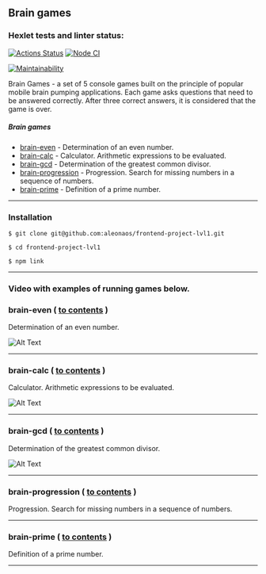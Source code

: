 <a name="contents"></a>

## Brain games
[brain-games]: https://github.com/aleonaos/frontend-project-lvl1 "Brain-games"


### Hexlet tests and linter status:
[![Actions Status](https://github.com/aleonaos/frontend-project-lvl1/workflows/hexlet-check/badge.svg)](https://github.com/aleonaos/frontend-project-lvl1/actions)
[![Node CI](https://github.com/aleonaos/frontend-project-lvl1/actions/workflows/github-actions-demo.yml/badge.svg)](https://github.com/aleonaos/frontend-project-lvl1/actions/workflows/github-actions-demo.yml)

[![Maintainability](https://api.codeclimate.com/v1/badges/a99a88d28ad37a79dbf6/maintainability)](https://codeclimate.com/github/aleonaos/frontend-project-lvl1/maintainability)

Brain Games - a set of 5 console games built on the principle of popular mobile brain pumping applications. 
Each game asks questions that need to be answered correctly. After three correct answers, it is considered that the game is over.

##### Brain games
* [brain-even](#brain-even) - Determination of an even number.
* [brain-calc](#brain-calc) - Calculator. Arithmetic expressions to be evaluated.
* [brain-gcd](#brain-gcd) - Determination of the greatest common divisor.
* [brain-progression](#brain-progression) - Progression. Search for missing numbers in a sequence of numbers.
* [brain-prime](#brain-prime) - Definition of a prime number.

---

### Installation
```
$ git clone git@github.com:aleonaos/frontend-project-lvl1.git

$ cd frontend-project-lvl1

$ npm link
```
---

### Video with examples of running games below.

### brain-even ( [to contents](#contents) ) <a name="brain-even"></a>
Determination of an even number.

![Alt Text](https://github.com/aleonaos/frontend-project-lvl1/blob/main/src/examples/brain-even-example.gif?raw=true)

---

### brain-calc ( [to contents](#contents) ) <a name="brain-calc"></a>
Calculator. Arithmetic expressions to be evaluated.

![Alt Text](https://github.com/aleonaos/frontend-project-lvl1/blob/main/src/examples/brain-calc-example.gif?raw=true)

---

### brain-gcd ( [to contents](#contents) ) <a name="brain-gcd"></a>
Determination of the greatest common divisor.

![Alt Text](https://github.com/aleonaos/frontend-project-lvl1/blob/main/src/examples/brain-gcd-example.gif?raw=true)

---

### brain-progression ( [to contents](#contents) ) <a name="brain-progression"></a>
Progression. Search for missing numbers in a sequence of numbers.



---

### brain-prime ( [to contents](#contents) ) <a name="brain-prime"></a>
Definition of a prime number.



---
